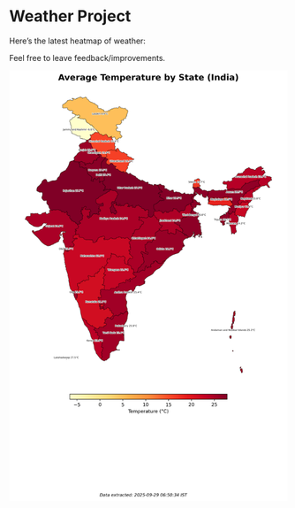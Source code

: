 # Weather Project

Here’s the latest heatmap of weather:

Feel free to leave feedback/improvements.

![India Heatmap](docs/assets/india_heatmap.png?v=D9DEE5)
